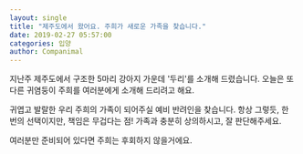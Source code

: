```yaml
---
layout: single
title: "제주도에서 왔어요. 주희가 새로운 가족을 찾습니다."
date: 2019-02-27 05:57:00
categories: 입양
author: Companimal
---
```


지난주 제주도에서 구조한 5마리 강아지 가운데 '두리'를 소개해 드렸습니다. 오늘은 또다른 귀염둥이 주희를 여러분에게 소개해 드리려고 해요.

귀엽고 발랄한 우리 주희의 가족이 되어주실 예비 반려인을 찾습니다. 항상 그렇듯, 한 번의 선택이지만, 책임은 무겁다는 점! 가족과 충분히 상의하시고, 잘 판단해주세요.

여러분만 준비되어 있다면 주희는 후회하지 않을거에요.
